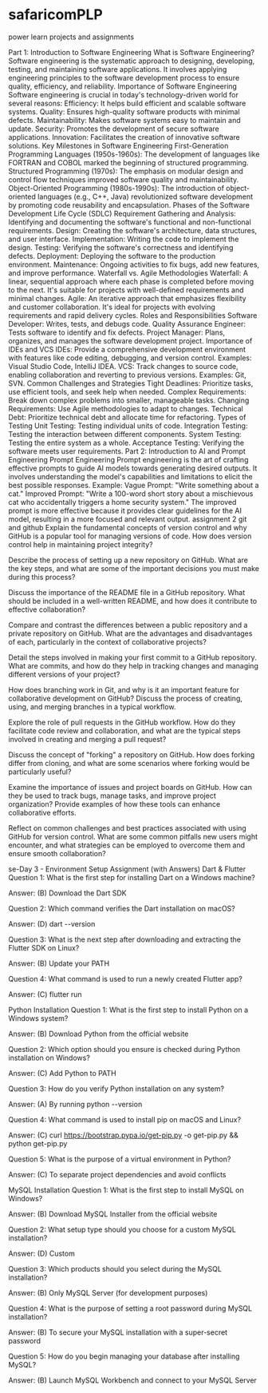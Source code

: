 # safaricomPLP
power learn projects and assignments

Part 1: Introduction to Software Engineering
What is Software Engineering?
Software engineering is the systematic approach to designing, developing, testing, and maintaining software applications. It involves applying engineering principles to the software development process to ensure quality, efficiency, and reliability.
Importance of Software Engineering
Software engineering is crucial in today's technology-driven world for several reasons:
Efficiency: It helps build efficient and scalable software systems.
Quality: Ensures high-quality software products with minimal defects.
Maintainability: Makes software systems easy to maintain and update.
Security: Promotes the development of secure software applications.
Innovation: Facilitates the creation of innovative software solutions.
Key Milestones in Software Engineering
First-Generation Programming Languages (1950s-1960s): The development of languages like FORTRAN and COBOL marked the beginning of structured programming.
Structured Programming (1970s): The emphasis on modular design and control flow techniques improved software quality and maintainability.
Object-Oriented Programming (1980s-1990s): The introduction of object-oriented languages (e.g., C++, Java) revolutionized software development by promoting code reusability and encapsulation.
Phases of the Software Development Life Cycle (SDLC)
Requirement Gathering and Analysis: Identifying and documenting the software's functional and non-functional requirements.
Design: Creating the software's architecture, data structures, and user interface.
Implementation: Writing the code to implement the design.
Testing: Verifying the software's correctness and identifying defects.
Deployment: Deploying the software to the production environment.
Maintenance: Ongoing activities to fix bugs, add new features, and improve performance.
Waterfall vs. Agile Methodologies
Waterfall: A linear, sequential approach where each phase is completed before moving to the next. It's suitable for projects with well-defined requirements and minimal changes.
Agile: An iterative approach that emphasizes flexibility and customer collaboration. It's ideal for projects with evolving requirements and rapid delivery cycles.
Roles and Responsibilities
Software Developer: Writes, tests, and debugs code.
Quality Assurance Engineer: Tests software to identify and fix defects.
Project Manager: Plans, organizes, and manages the software development project.
Importance of IDEs and VCS
IDEs: Provide a comprehensive development environment with features like code editing, debugging, and version control. Examples: Visual Studio Code, IntelliJ IDEA.
VCS: Track changes to source code, enabling collaboration and reverting to previous versions. Examples: Git, SVN.
Common Challenges and Strategies
Tight Deadlines: Prioritize tasks, use efficient tools, and seek help when needed.
Complex Requirements: Break down complex problems into smaller, manageable tasks.
Changing Requirements: Use Agile methodologies to adapt to changes.
Technical Debt: Prioritize technical debt and allocate time for refactoring.
Types of Testing
Unit Testing: Testing individual units of code.
Integration Testing: Testing the interaction between different components.
System Testing: Testing the entire system as a whole.
Acceptance Testing: Verifying the software meets user requirements.
Part 2: Introduction to AI and Prompt Engineering
Prompt Engineering
Prompt engineering is the art of crafting effective prompts to guide AI models towards generating desired outputs. It involves understanding the model's capabilities and limitations to elicit the best possible responses.
Example:
Vague Prompt: "Write something about a cat."
Improved Prompt: "Write a 100-word short story about a mischievous cat who accidentally triggers a home security system."
The improved prompt is more effective because it provides clear guidelines for the AI model, resulting in a more focused and relevant output.
  assignment 2 git and github
Explain the fundamental concepts of version control and why GitHub is a popular tool for managing versions of code. How does version control help in maintaining project integrity?

Describe the process of setting up a new repository on GitHub. What are the key steps, and what are some of the important decisions you must make during this process?

Discuss the importance of the README file in a GitHub repository. What should be included in a well-written README, and how does it contribute to effective collaboration?

Compare and contrast the differences between a public repository and a private repository on GitHub. What are the advantages and disadvantages of each, particularly in the context of collaborative projects?

Detail the steps involved in making your first commit to a GitHub repository. What are commits, and how do they help in tracking changes and managing different versions of your project?

How does branching work in Git, and why is it an important feature for collaborative development on GitHub? Discuss the process of creating, using, and merging branches in a typical workflow.

Explore the role of pull requests in the GitHub workflow. How do they facilitate code review and collaboration, and what are the typical steps involved in creating and merging a pull request?

Discuss the concept of "forking" a repository on GitHub. How does forking differ from cloning, and what are some scenarios where forking would be particularly useful?

Examine the importance of issues and project boards on GitHub. How can they be used to track bugs, manage tasks, and improve project organization? Provide examples of how these tools can enhance collaborative efforts.

Reflect on common challenges and best practices associated with using GitHub for version control. What are some common pitfalls new users might encounter, and what strategies can be employed to overcome them and ensure smooth collaboration?




se-Day 3 - Environment Setup Assignment (with Answers)
Dart & Flutter
Question 1: What is the first step for installing Dart on a Windows machine?

Answer:  (B) Download the Dart SDK

Question 2: Which command verifies the Dart installation on macOS?

Answer:  (D) dart --version

Question 3: What is the next step after downloading and extracting the Flutter SDK on Linux?

Answer:  (B) Update your PATH

Question 4: What command is used to run a newly created Flutter app?

Answer:  (C) flutter run

Python Installation
Question 1: What is the first step to install Python on a Windows system?

Answer:  (B) Download Python from the official website

Question 2: Which option should you ensure is checked during Python installation on Windows?

Answer:  (C) Add Python to PATH

Question 3: How do you verify Python installation on any system?

Answer:  (A) By running python --version

Question 4: What command is used to install pip on macOS and Linux?

Answer:  (C) curl https://bootstrap.pypa.io/get-pip.py -o get-pip.py && python get-pip.py

Question 5: What is the purpose of a virtual environment in Python?

Answer:  (C) To separate project dependencies and avoid conflicts

MySQL Installation
Question 1: What is the first step to install MySQL on Windows?

Answer:  (B) Download MySQL Installer from the official website

Question 2: What setup type should you choose for a custom MySQL installation?

Answer:  (D) Custom

Question 3: Which products should you select during the MySQL installation?

Answer:  (B) Only MySQL Server (for development purposes)

Question 4: What is the purpose of setting a root password during MySQL installation?

Answer:  (B) To secure your MySQL installation with a super-secret password

Question 5: How do you begin managing your database after installing MySQL?

Answer:  (B) Launch MySQL Workbench and connect to your MySQL Server









